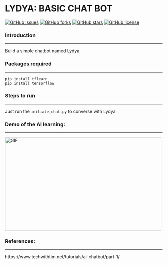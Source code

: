 # LYDYA: BASIC CHAT BOT

[![GitHub issues](https://img.shields.io/github/issues/PraveenKumarSridhar/basic_chatbot?style=for-the-badge)](https://github.com/PraveenKumarSridhar/basic_chatbot/issues)
[![GitHub forks](https://img.shields.io/github/forks/PraveenKumarSridhar/basic_chatbot?style=for-the-badge)](https://github.com/PraveenKumarSridhar/basic_chatbot/network)
[![GitHub stars](https://img.shields.io/github/stars/PraveenKumarSridhar/basic_chatbot?style=for-the-badge)](https://github.com/PraveenKumarSridhar/basic_chatbot/stargazers)
[![GitHub license](https://img.shields.io/github/license/PraveenKumarSridhar/basic_chatbot?style=for-the-badge)](https://github.com/PraveenKumarSridhar/basic_chatbot/blob/main/LICENSE)


### Introduction
<hr/>

Build a simple chatbot named Lydya.

### Packages required
<hr/>

```
pip install tflearn
pip install tensorflow
```

### Steps to run
<hr/>

Just run the `initiate_chat.py` to converse with Lydya


### Demo of the AI learning:
<hr/>

<img align="center" alt="GIF" src="https://raw.githubusercontent.com/PraveenKumarSridhar/basic_chatbot/main/assets/sample.jng" width="500" height="300" />

### References:
<hr/>
    https://www.techwithtim.net/tutorials/ai-chatbot/part-1/
